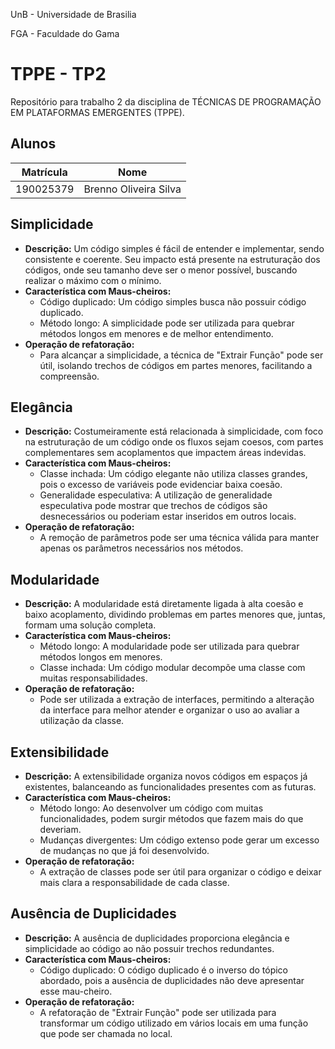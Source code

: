 UnB - Universidade de Brasilia

FGA - Faculdade do Gama

# TPPE - TP2
Repositório para trabalho 2 da disciplina de TÉCNICAS DE PROGRAMAÇÃO EM PLATAFORMAS EMERGENTES (TPPE).

## Alunos

Matrícula | Nome
|--|--|
190025379 | Brenno Oliveira Silva

## Simplicidade
- **Descrição:** Um código simples é fácil de entender e implementar, sendo consistente e coerente. Seu impacto está presente na estruturação dos códigos, onde seu tamanho deve ser o menor possível, buscando realizar o máximo com o mínimo.
- **Característica com Maus-cheiros:**
  - Código duplicado: Um código simples busca não possuir código duplicado.
  - Método longo: A simplicidade pode ser utilizada para quebrar métodos longos em menores e de melhor entendimento.
- **Operação de refatoração:**
  - Para alcançar a simplicidade, a técnica de "Extrair Função" pode ser útil, isolando trechos de códigos em partes menores, facilitando a compreensão.

## Elegância
- **Descrição:** Costumeiramente está relacionada à simplicidade, com foco na estruturação de um código onde os fluxos sejam coesos, com partes complementares sem acoplamentos que impactem áreas indevidas.
- **Característica com Maus-cheiros:**
  - Classe inchada: Um código elegante não utiliza classes grandes, pois o excesso de variáveis pode evidenciar baixa coesão.
  - Generalidade especulativa: A utilização de generalidade especulativa pode mostrar que trechos de códigos são desnecessários ou poderiam estar inseridos em outros locais.
- **Operação de refatoração:**
  - A remoção de parâmetros pode ser uma técnica válida para manter apenas os parâmetros necessários nos métodos.

## Modularidade
- **Descrição:** A modularidade está diretamente ligada à alta coesão e baixo acoplamento, dividindo problemas em partes menores que, juntas, formam uma solução completa.
- **Característica com Maus-cheiros:**
  - Método longo: A modularidade pode ser utilizada para quebrar métodos longos em menores.
  - Classe inchada: Um código modular decompõe uma classe com muitas responsabilidades.
- **Operação de refatoração:**
  - Pode ser utilizada a extração de interfaces, permitindo a alteração da interface para melhor atender e organizar o uso ao avaliar a utilização da classe.

## Extensibilidade
- **Descrição:** A extensibilidade organiza novos códigos em espaços já existentes, balanceando as funcionalidades presentes com as futuras.
- **Característica com Maus-cheiros:**
  - Método longo: Ao desenvolver um código com muitas funcionalidades, podem surgir métodos que fazem mais do que deveriam.
  - Mudanças divergentes: Um código extenso pode gerar um excesso de mudanças no que já foi desenvolvido.
- **Operação de refatoração:**
  - A extração de classes pode ser útil para organizar o código e deixar mais clara a responsabilidade de cada classe.

## Ausência de Duplicidades
- **Descrição:** A ausência de duplicidades proporciona elegância e simplicidade ao código ao não possuir trechos redundantes.
- **Característica com Maus-cheiros:**
  - Código duplicado: O código duplicado é o inverso do tópico abordado, pois a ausência de duplicidades não deve apresentar esse mau-cheiro.
- **Operação de refatoração:**
  - A refatoração de "Extrair Função" pode ser utilizada para transformar um código utilizado em vários locais em uma função que pode ser chamada no local.
